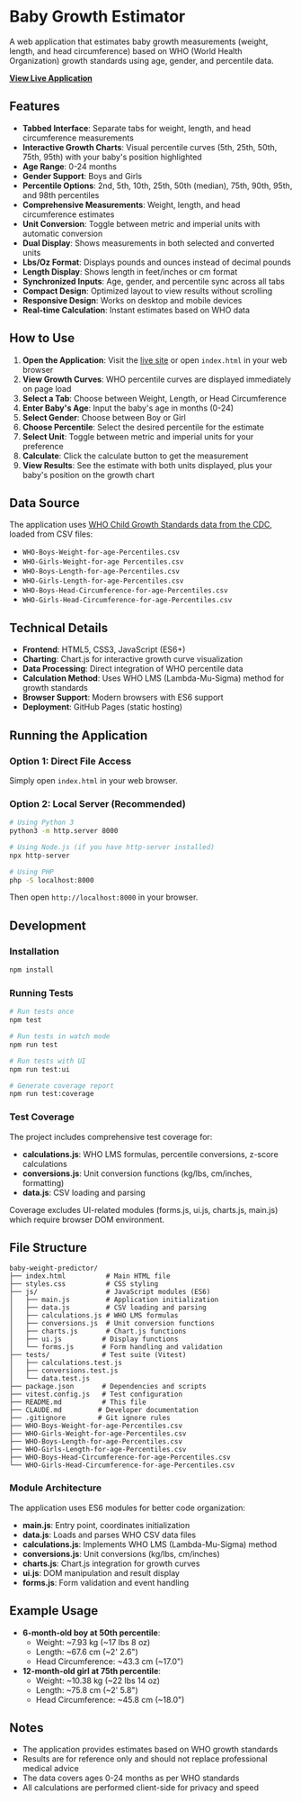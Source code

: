 # Baby Growth Estimator

A web application that estimates baby growth measurements (weight, length, and head circumference) based on WHO (World Health Organization) growth standards using age, gender, and percentile data.

**[View Live Application](https://katebennu.github.io/baby-growth-estimator/)**

## Features

- **Tabbed Interface**: Separate tabs for weight, length, and head circumference measurements
- **Interactive Growth Charts**: Visual percentile curves (5th, 25th, 50th, 75th, 95th) with your baby's position highlighted
- **Age Range**: 0-24 months
- **Gender Support**: Boys and Girls
- **Percentile Options**: 2nd, 5th, 10th, 25th, 50th (median), 75th, 90th, 95th, and 98th percentiles
- **Comprehensive Measurements**: Weight, length, and head circumference estimates
- **Unit Conversion**: Toggle between metric and imperial units with automatic conversion
- **Dual Display**: Shows measurements in both selected and converted units
- **Lbs/Oz Format**: Displays pounds and ounces instead of decimal pounds
- **Length Display**: Shows length in feet/inches or cm format
- **Synchronized Inputs**: Age, gender, and percentile sync across all tabs
- **Compact Design**: Optimized layout to view results without scrolling
- **Responsive Design**: Works on desktop and mobile devices
- **Real-time Calculation**: Instant estimates based on WHO data

## How to Use

1. **Open the Application**: Visit the [live site](https://katebennu.github.io/baby-growth-estimator/) or open `index.html` in your web browser
2. **View Growth Curves**: WHO percentile curves are displayed immediately on page load
3. **Select a Tab**: Choose between Weight, Length, or Head Circumference
4. **Enter Baby's Age**: Input the baby's age in months (0-24)
5. **Select Gender**: Choose between Boy or Girl
6. **Choose Percentile**: Select the desired percentile for the estimate
7. **Select Unit**: Toggle between metric and imperial units for your preference
8. **Calculate**: Click the calculate button to get the measurement
9. **View Results**: See the estimate with both units displayed, plus your baby's position on the growth chart

## Data Source

The application uses [WHO Child Growth Standards data from the CDC](https://www.cdc.gov/growthcharts/who-data-files.htm), loaded from CSV files:
- `WHO-Boys-Weight-for-age-Percentiles.csv`
- `WHO-Girls-Weight-for-age Percentiles.csv`
- `WHO-Boys-Length-for-age-Percentiles.csv`
- `WHO-Girls-Length-for-age-Percentiles.csv`
- `WHO-Boys-Head-Circumference-for-age-Percentiles.csv`
- `WHO-Girls-Head-Circumference-for-age-Percentiles.csv`

## Technical Details

- **Frontend**: HTML5, CSS3, JavaScript (ES6+)
- **Charting**: Chart.js for interactive growth curve visualization
- **Data Processing**: Direct integration of WHO percentile data
- **Calculation Method**: Uses WHO LMS (Lambda-Mu-Sigma) method for growth standards
- **Browser Support**: Modern browsers with ES6 support
- **Deployment**: GitHub Pages (static hosting)

## Running the Application

### Option 1: Direct File Access
Simply open `index.html` in your web browser.

### Option 2: Local Server (Recommended)
```bash
# Using Python 3
python3 -m http.server 8000

# Using Node.js (if you have http-server installed)
npx http-server

# Using PHP
php -S localhost:8000
```

Then open `http://localhost:8000` in your browser.

## Development

### Installation
```bash
npm install
```

### Running Tests
```bash
# Run tests once
npm test

# Run tests in watch mode
npm run test

# Run tests with UI
npm run test:ui

# Generate coverage report
npm run test:coverage
```

### Test Coverage
The project includes comprehensive test coverage for:
- **calculations.js**: WHO LMS formulas, percentile conversions, z-score calculations
- **conversions.js**: Unit conversion functions (kg/lbs, cm/inches, formatting)
- **data.js**: CSV loading and parsing

Coverage excludes UI-related modules (forms.js, ui.js, charts.js, main.js) which require browser DOM environment.

## File Structure

```
baby-weight-predictor/
├── index.html          # Main HTML file
├── styles.css          # CSS styling
├── js/                 # JavaScript modules (ES6)
│   ├── main.js         # Application initialization
│   ├── data.js         # CSV loading and parsing
│   ├── calculations.js # WHO LMS formulas
│   ├── conversions.js  # Unit conversion functions
│   ├── charts.js       # Chart.js functions
│   ├── ui.js          # Display functions
│   └── forms.js       # Form handling and validation
├── tests/             # Test suite (Vitest)
│   ├── calculations.test.js
│   ├── conversions.test.js
│   └── data.test.js
├── package.json       # Dependencies and scripts
├── vitest.config.js   # Test configuration
├── README.md          # This file
├── CLAUDE.md         # Developer documentation
├── .gitignore        # Git ignore rules
├── WHO-Boys-Weight-for-age-Percentiles.csv
├── WHO-Girls-Weight-for-age-Percentiles.csv
├── WHO-Boys-Length-for-age-Percentiles.csv
├── WHO-Girls-Length-for-age-Percentiles.csv
├── WHO-Boys-Head-Circumference-for-age-Percentiles.csv
└── WHO-Girls-Head-Circumference-for-age-Percentiles.csv
```

### Module Architecture

The application uses ES6 modules for better code organization:

- **main.js**: Entry point, coordinates initialization
- **data.js**: Loads and parses WHO CSV data files
- **calculations.js**: Implements WHO LMS (Lambda-Mu-Sigma) method
- **conversions.js**: Unit conversions (kg/lbs, cm/inches)
- **charts.js**: Chart.js integration for growth curves
- **ui.js**: DOM manipulation and result display
- **forms.js**: Form validation and event handling

## Example Usage

- **6-month-old boy at 50th percentile**: 
  - Weight: ~7.93 kg (~17 lbs 8 oz)
  - Length: ~67.6 cm (~2' 2.6")
  - Head Circumference: ~43.3 cm (~17.0")
- **12-month-old girl at 75th percentile**:
  - Weight: ~10.38 kg (~22 lbs 14 oz)
  - Length: ~75.8 cm (~2' 5.8")
  - Head Circumference: ~45.8 cm (~18.0")

## Notes

- The application provides estimates based on WHO growth standards
- Results are for reference only and should not replace professional medical advice
- The data covers ages 0-24 months as per WHO standards
- All calculations are performed client-side for privacy and speed
